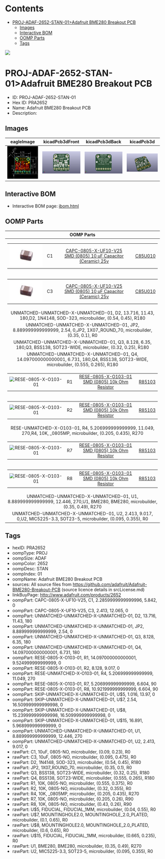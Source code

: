 



Contents
========

* [PROJ-ADAF-2652-STAN-01>Adafruit BME280 Breakout PCB](#proj-adaf-2652-stan-01adafruit-bme280-breakout-pcb)
	* [Images](#images)
	* [Interactive BOM](#interactive-bom)
	* [OOMP Parts](#oomp-parts)
	* [Tags](#tags)
  
![][im]
# PROJ-ADAF-2652-STAN-01>Adafruit BME280 Breakout PCB

- ID: PROJ-ADAF-2652-STAN-01
- Hex ID: PRA2652
- Name: Adafruit BME280 Breakout PCB
- Description: 

## Images
  
  

|eagleImage|kicadPcb3dFront|kicadPcb3dBack|kicadPcb3d|
| :---: | :---: | :---: | :---: |
|[![eagleImage](eagleImage_140.png)](eagleImage_600.png)|[![kicadPcb3dFront](kicadPcb3dFront_140.png)](kicadPcb3dFront_600.png)|[![kicadPcb3dBack](kicadPcb3dBack_140.png)](kicadPcb3dBack_600.png)|[![kicadPcb3d](kicadPcb3d_140.png)](kicadPcb3d_600.png)|

## Interactive BOM

- Interactive BOM page: [ibom.html](kicad/bom/ibom.html)

## OOMP Parts
  

|OOMP Parts|
| :---: |
|<table><tr><td>![CAPC-0805-X-UF10-V25](https://raw.githubusercontent.com/oomlout/oomlout_OOMP_parts/main/CAPC-0805-X-UF10-V25/image_140.jpg)</td><td> C1</td><td>[CAPC-0805-X-UF10-V25<br>SMD (0805) 10 uF Capacitor (Ceramic) 25v](https://github.com/oomlout/oomlout_OOMP_parts/tree/main/CAPC-0805-X-UF10-V25/)</td><td>[C85U010](https://github.com/oomlout/oomlout_OOMP_parts/tree/main/CAPC-0805-X-UF10-V25/)</td></tr></table>|
|<table><tr><td>![CAPC-0805-X-UF10-V25](https://raw.githubusercontent.com/oomlout/oomlout_OOMP_parts/main/CAPC-0805-X-UF10-V25/image_140.jpg)</td><td> C3</td><td>[CAPC-0805-X-UF10-V25<br>SMD (0805) 10 uF Capacitor (Ceramic) 25v](https://github.com/oomlout/oomlout_OOMP_parts/tree/main/CAPC-0805-X-UF10-V25/)</td><td>[C85U010](https://github.com/oomlout/oomlout_OOMP_parts/tree/main/CAPC-0805-X-UF10-V25/)</td></tr></table>|
|UNMATCHED-UNMATCHED-X-UNMATCHED-01, D2, 13.716, 11.43, 180,D2, 1N4148, SOD-323, microbuilder, (0.54, 0.45), R180|
|UNMATCHED-UNMATCHED-X-UNMATCHED-01, JP2, 8.889999999999999, 2.54, 0,JP2, 1X07_ROUND_70, microbuilder, (0.35, 0.1), R0|
|UNMATCHED-UNMATCHED-X-UNMATCHED-01, Q3, 8.128, 6.35, 180,Q3, BSS138, SOT23-WIDE, microbuilder, (0.32, 0.25), R180|
|UNMATCHED-UNMATCHED-X-UNMATCHED-01, Q4, 14.097000000000001, 6.731, 180,Q4, BSS138, SOT23-WIDE, microbuilder, (0.555, 0.265), R180|
|<table><tr><td>![RESE-0805-X-O103-01](https://raw.githubusercontent.com/oomlout/oomlout_OOMP_parts/main/RESE-0805-X-O103-01/image_140.jpg)</td><td> R1</td><td>[RESE-0805-X-O103-01<br>SMD (0805) 10k Ohm Resistor](https://github.com/oomlout/oomlout_OOMP_parts/tree/main/RESE-0805-X-O103-01/)</td><td>[R85103](https://github.com/oomlout/oomlout_OOMP_parts/tree/main/RESE-0805-X-O103-01/)</td></tr></table>|
|<table><tr><td>![RESE-0805-X-O103-01](https://raw.githubusercontent.com/oomlout/oomlout_OOMP_parts/main/RESE-0805-X-O103-01/image_140.jpg)</td><td> R2</td><td>[RESE-0805-X-O103-01<br>SMD (0805) 10k Ohm Resistor](https://github.com/oomlout/oomlout_OOMP_parts/tree/main/RESE-0805-X-O103-01/)</td><td>[R85103](https://github.com/oomlout/oomlout_OOMP_parts/tree/main/RESE-0805-X-O103-01/)</td></tr></table>|
|RESE-UNMATCHED-X-O103-01, R4, 5.206999999999999, 11.049, 270,R4, 10K, _0805MP, microbuilder, (0.205, 0.435), R270|
|<table><tr><td>![RESE-0805-X-O103-01](https://raw.githubusercontent.com/oomlout/oomlout_OOMP_parts/main/RESE-0805-X-O103-01/image_140.jpg)</td><td> R7</td><td>[RESE-0805-X-O103-01<br>SMD (0805) 10k Ohm Resistor](https://github.com/oomlout/oomlout_OOMP_parts/tree/main/RESE-0805-X-O103-01/)</td><td>[R85103](https://github.com/oomlout/oomlout_OOMP_parts/tree/main/RESE-0805-X-O103-01/)</td></tr></table>|
|<table><tr><td>![RESE-0805-X-O103-01](https://raw.githubusercontent.com/oomlout/oomlout_OOMP_parts/main/RESE-0805-X-O103-01/image_140.jpg)</td><td> R8</td><td>[RESE-0805-X-O103-01<br>SMD (0805) 10k Ohm Resistor](https://github.com/oomlout/oomlout_OOMP_parts/tree/main/RESE-0805-X-O103-01/)</td><td>[R85103](https://github.com/oomlout/oomlout_OOMP_parts/tree/main/RESE-0805-X-O103-01/)</td></tr></table>|
|UNMATCHED-UNMATCHED-X-UNMATCHED-01, U1, 8.889999999999999, 12.446, 270,U1, BME280, BME280, microbuilder, (0.35, 0.49), R270|
|UNMATCHED-UNMATCHED-X-UNMATCHED-01, U2, 2.413, 9.017, 0,U2, MIC5225-3.3, SOT23-5, microbuilder, (0.095, 0.355), R0|

## Tags

- hexID: PRA2652
- oompType: PROJ
- oompSize: ADAF
- oompColor: 2652
- oompDesc: STAN
- oompIndex: 01
- oompName: Adafruit BME280 Breakout PCB
- sources: All source files from https://github.com/adafruit/Adafruit-BME280-Breakout-PCB (source licence details in srcLicense.md)
- linkBuyPage: http://www.adafruit.com/products/2652
- oompPart: CAPC-0805-X-UF10-V25, C1, 2.2859999999999996, 5.842, 0
- oompPart: CAPC-0805-X-UF10-V25, C3, 2.413, 12.065, 0
- oompPart: UNMATCHED-UNMATCHED-X-UNMATCHED-01, D2, 13.716, 11.43, 180
- oompPart: UNMATCHED-UNMATCHED-X-UNMATCHED-01, JP2, 8.889999999999999, 2.54, 0
- oompPart: UNMATCHED-UNMATCHED-X-UNMATCHED-01, Q3, 8.128, 6.35, 180
- oompPart: UNMATCHED-UNMATCHED-X-UNMATCHED-01, Q4, 14.097000000000001, 6.731, 180
- oompPart: RESE-0805-X-O103-01, R1, 14.097000000000001, 9.524999999999999, 0
- oompPart: RESE-0805-X-O103-01, R2, 8.128, 9.017, 0
- oompPart: RESE-UNMATCHED-X-O103-01, R4, 5.206999999999999, 11.049, 270
- oompPart: RESE-0805-X-O103-01, R7, 5.206999999999999, 6.604, 90
- oompPart: RESE-0805-X-O103-01, R8, 10.921999999999999, 6.604, 90
- oompPart: SKIP-UNMATCHED-X-UNMATCHED-01, U$5, 1.016, 13.97, 0
- oompPart: SKIP-UNMATCHED-X-UNMATCHED-01, U$7, 2.54, 16.509999999999998, 0
- oompPart: SKIP-UNMATCHED-X-UNMATCHED-01, U$8, 15.239999999999998, 16.509999999999998, 0
- oompPart: SKIP-UNMATCHED-X-UNMATCHED-01, U$15, 16.891, 5.968999999999999, 0
- oompPart: UNMATCHED-UNMATCHED-X-UNMATCHED-01, U1, 8.889999999999999, 12.446, 270
- oompPart: UNMATCHED-UNMATCHED-X-UNMATCHED-01, U2, 2.413, 9.017, 0
- rawPart: C1, 10uF, 0805-NO, microbuilder, (0.09, 0.23), R0
- rawPart: C3, 10uF, 0805-NO, microbuilder, (0.095, 0.475), R0
- rawPart: D2, 1N4148, SOD-323, microbuilder, (0.54, 0.45), R180
- rawPart: JP2, 1X07_ROUND_70, microbuilder, (0.35, 0.1), R0
- rawPart: Q3, BSS138, SOT23-WIDE, microbuilder, (0.32, 0.25), R180
- rawPart: Q4, BSS138, SOT23-WIDE, microbuilder, (0.555, 0.265), R180
- rawPart: R1, 10K, 0805-NO, microbuilder, (0.555, 0.375), R0
- rawPart: R2, 10K, 0805-NO, microbuilder, (0.32, 0.355), R0
- rawPart: R4, 10K, _0805MP, microbuilder, (0.205, 0.435), R270
- rawPart: R7, 10K, 0805-NO, microbuilder, (0.205, 0.26), R90
- rawPart: R8, 10K, 0805-NO, microbuilder, (0.43, 0.26), R90
- rawPart: U$5, FIDUCIAL, FIDUCIAL_1MM, microbuilder, (0.04, 0.55), R0
- rawPart: U$7, MOUNTINGHOLE2.0, MOUNTINGHOLE_2.0_PLATED, microbuilder, (0.1, 0.65), R0
- rawPart: U$8, MOUNTINGHOLE2.0, MOUNTINGHOLE_2.0_PLATED, microbuilder, (0.6, 0.65), R0
- rawPart: U$15, FIDUCIAL, FIDUCIAL_1MM, microbuilder, (0.665, 0.235), R0
- rawPart: U1, BME280, BME280, microbuilder, (0.35, 0.49), R270
- rawPart: U2, MIC5225-3.3, SOT23-5, microbuilder, (0.095, 0.355), R0



[im]: kicadPcb3d_450.png
